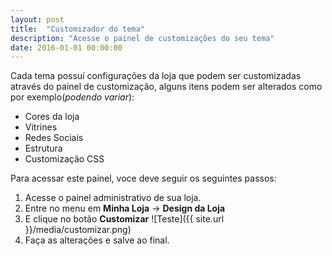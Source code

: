 ```yaml
---
layout: post
title:  "Customizador do tema"
description: "Acesse o painel de customizações do seu tema"
date: 2016-01-01 00:00:00
---
```



Cada tema possuí configurações da loja que podem ser customizadas através do painel de customização, alguns itens podem ser alterados como por exemplo(_podendo variar_):

* Cores da loja
* Vitrines
* Redes Sociais
* Estrutura
* Customização CSS

Para acessar este painel, voce deve seguir os seguintes passos:

1. Acesse o painel administrativo de sua loja.
2. Entre no menu em **Minha Loja** -> **Design da Loja**
3. E clique no botão **Customizar**
![Teste]({{ site.url }}/media/customizar.png)
4. Faça as alterações e salve ao final.